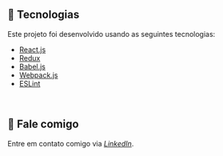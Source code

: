 ## :rocket: Tecnologias

Este projeto foi desenvolvido usando as seguintes tecnologias:

- [React.js](https://reactjs.org)
- [Redux](https://redux.js.org/)
- [Babel.js](https://babeljs.io/)
- [Webpack.js](https://webpack.js.org/)
- [ESLint](https://eslint.org/)

<br>

💬 Fale comigo
------------------
Entre em contato comigo via [*LinkedIn*](https://www.linkedin.com/in/andreifrosa).
